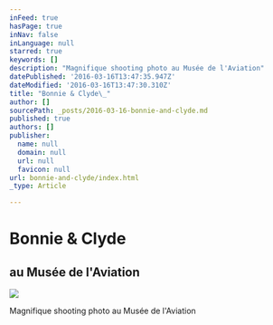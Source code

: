 ```yaml
---
inFeed: true
hasPage: true
inNav: false
inLanguage: null
starred: true
keywords: []
description: "Magnifique shooting photo au Musée de l'Aviation"
datePublished: '2016-03-16T13:47:35.947Z'
dateModified: '2016-03-16T13:47:30.310Z'
title: "Bonnie & Clyde\_"
author: []
sourcePath: _posts/2016-03-16-bonnie-and-clyde.md
published: true
authors: []
publisher:
  name: null
  domain: null
  url: null
  favicon: null
url: bonnie-and-clyde/index.html
_type: Article

---
```

# Bonnie & Clyde 

## au Musée de l'Aviation
![](https://s3-us-west-2.amazonaws.com/the-grid-img/p/5c5422617298524392cfd6ad323066d056a433e6.jpg)

Magnifique shooting photo au Musée de l'Aviation